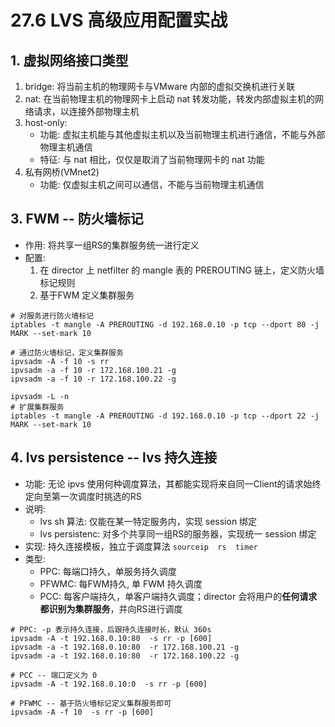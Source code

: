 # 27.6 LVS 高级应用配置实战
## 1. 虚拟网络接口类型
1. bridge: 将当前主机的物理网卡与VMware 内部的虚拟交换机进行关联
2. nat: 在当前物理主机的物理网卡上启动 nat 转发功能，转发内部虚拟主机的网络请求，以连接外部物理主机
3. host-only:
    - 功能: 虚拟主机能与其他虚拟主机以及当前物理主机进行通信，不能与外部物理主机通信
    - 特征: 与 nat 相比，仅仅是取消了当前物理网卡的 nat 功能
4. 私有网桥(VMnet2)
    - 功能: 仅虚拟主机之间可以通信，不能与当前物理主机通信


## 3. FWM -- 防火墙标记
- 作用: 将共享一组RS的集群服务统一进行定义
- 配置:
    1. 在 director 上 netfilter 的 mangle 表的 PREROUTING 链上，定义防火墙标记规则
    2. 基于FWM 定义集群服务

```
# 对服务进行防火墙标记
iptables -t mangle -A PREROUTING -d 192.168.0.10 -p tcp --dport 80 -j MARK --set-mark 10

# 通过防火墙标记，定义集群服务
ipvsadm -A -f 10 -s rr  
ipvsadm -a -f 10 -r 172.168.100.21 -g
ipvsadm -a -f 10 -r 172.168.100.22 -g

ipvsadm -L -n
# 扩展集群服务
iptables -t mangle -A PREROUTING -d 192.168.0.10 -p tcp --dport 22 -j MARK --set-mark 10
```

## 4. lvs persistence -- lvs 持久连接
- 功能: 无论 ipvs 使用何种调度算法，其都能实现将来自同一Client的请求始终定向至第一次调度时挑选的RS
- 说明:
    - lvs sh 算法: 仅能在某一特定服务内，实现 session 绑定
    - lvs persistenc: 对多个共享同一组RS的服务器，实现统一 session 绑定
- 实现: 持久连接模板，独立于调度算法  `sourceip  rs  timer`
- 类型:
    - PPC: 每端口持久，单服务持久调度
    - PFWMC: 每FWM持久, 单 FWM 持久调度
    - PCC: 每客户端持久，单客户端持久调度；director 会将用户的**任何请求都识别为集群服务**，并向RS进行调度

```
# PPC: -p 表示持久连接，后跟持久连接时长，默认 360s
ipvsadm -A -t 192.168.0.10:80  -s rr -p [600]
ipvsadm -a -t 192.168.0.10:80  -r 172.168.100.21 -g
ipvsadm -a -t 192.168.0.10:80  -r 172.168.100.22 -g

# PCC -- 端口定义为 0
ipvsadm -A -t 192.168.0.10:0  -s rr -p [600]

# PFWMC -- 基于防火墙标记定义集群服务即可
ipvsadm -A -f 10  -s rr -p [600]
```
